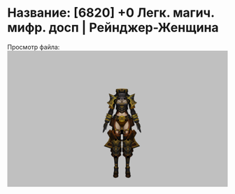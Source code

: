 # Название: [6820] +0 Легк. магич. мифр. досп | Рейнджер-Женщина

Просмотр файла:
![p030023.png](p030023.png)